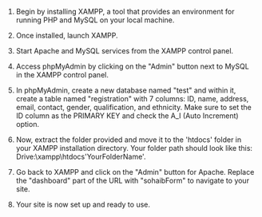 1. Begin by installing XAMPP, a tool that provides an environment for running PHP and MySQL on your local machine.
   
2. Once installed, launch XAMPP.

3. Start Apache and MySQL services from the XAMPP control panel.
   
4. Access phpMyAdmin by clicking on the "Admin" button next to MySQL in the XAMPP control panel. 

5. In phpMyAdmin, create a new database named "test" and within it, create a table named "registration" with 7 columns: ID, name, address, email, contact, gender, qualification, and ethnicity. Make sure to set the ID column as the PRIMARY KEY and check the A_I (Auto Increment) option.

6. Now, extract the folder provided and move it to the 'htdocs' folder in your XAMPP installation directory. Your folder path should look like this: Drive:\xampp\htdocs\'YourFolderName'.

7. Go back to XAMPP and click on the "Admin" button for Apache. Replace the "dashboard" part of the URL with "sohaibForm" to navigate to your site. 

8. Your site is now set up and ready to use.

 

